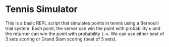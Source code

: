 # Tennis Simulator

This is a basic REPL script that simulates points in tennis using a Bernoulli trial system. Each point, the server can win the point with probability `n` and the returner can win the point with probability `1-n`. We can use either best of 3 sets scoring or Grand Slam scoring (best of 5 sets). 